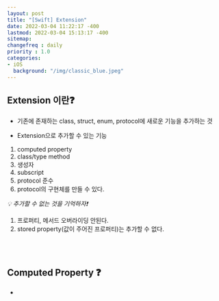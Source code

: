 ```yaml
---
layout: post
title: "[Swift] Extension"
date: 2022-03-04 11:22:17 -400
lastmod: 2022-03-04 15:13:17 -400
sitemap:
changefreq : daily
priority : 1.0
categories:
- iOS
  background: "/img/classic_blue.jpeg"
---
```


## Extension 이란❓
- 기존에 존재하는 class, struct, enum, protocol에 새로운 기능을 추가하는 것

- Extension으로 추가할 수 있는 기능 
1. computed property 
2. class/type method
3. 생성자
4. subscript
5. protocol 준수
6. protocol의 구현체를 만들 수 있다.

_:bulb: 추가할 수 없는 것을 기억하자❗️_
1. 프로퍼티, 메서드 오버라이딩 안된다.
2. stored property(값이 주어진 프로퍼티)는 추가할 수 없다.

<br/>
<br/>

## Computed Property ❓
- 







